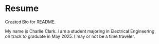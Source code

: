 # Resume
Created Bio for README.

My name is Charlie Clark.
I am a student majoring in Electrical Engineering on track to graduate in May 2025.
I may or not be a time traveler.
